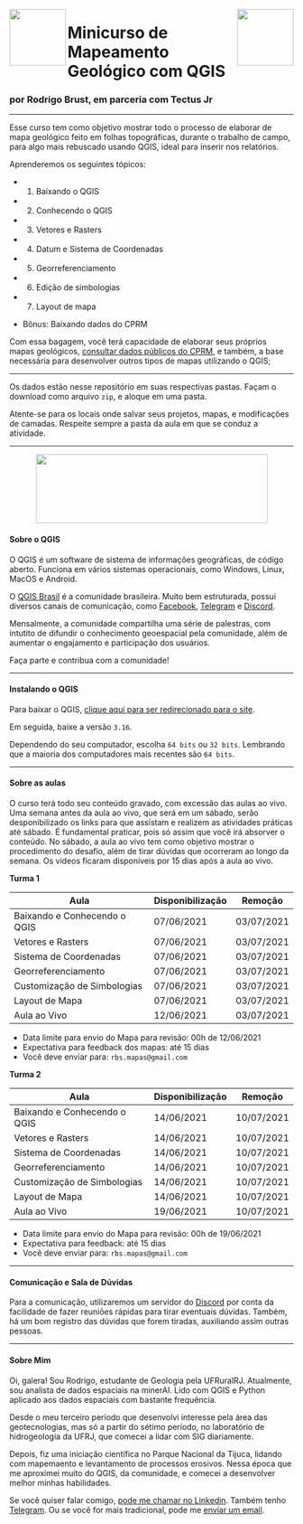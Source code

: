 <img align="left" width="100" height="100" src="https://user-images.githubusercontent.com/53950449/118178620-92c52b80-b40a-11eb-906f-dbd56aaec3c9.png"> <img align="right" width="100" height="100" src="https://user-images.githubusercontent.com/53950449/118178706-b25c5400-b40a-11eb-921b-d251ce79b1be.png">



# Minicurso de Mapeamento Geológico com QGIS

### por Rodrigo Brust, em parceria com Tectus Jr

___

Esse curso tem como objetivo mostrar todo o processo de elaborar de mapa geológico feito em folhas topográficas, durante o trabalho de campo, para algo mais rebuscado usando QGIS, ideal para inserir nos relatórios.

Aprenderemos os seguintes tópicos:

- 1. Baixando o QGIS

- 2. Conhecendo o QGIS

- 3. Vetores e Rasters

- 4. Datum e Sistema de Coordenadas

- 5. Georreferenciamento

- 6. Edição de simbologias

- 7. Layout de mapa 

- Bônus: Baixando dados do CPRM

Com essa bagagem, você terá capacidade de elaborar seus próprios mapas geológicos, [consultar dados públicos do CPRM](http://geosgb.cprm.gov.br/geosgb/downloads.html), e também, a base necessária para desenvolver outros tipos de mapas utilizando o QGIS;

___

Os dados estão nesse repositório em suas respectivas pastas. Façam o download como arquivo `zip`, e aloque em uma pasta. 

Atente-se para os locais onde salvar seus projetos, mapas, e modificações de camadas. Respeite sempre a pasta da aula em que se conduz a atividade.

_____

<p align="center">
  <img width="411" height="122" src="https://i2.wp.com/qgisbrasil.org/wp-content/uploads/2017/08/qgis_brasil_original.png?w=500">
</p>

#### Sobre o QGIS

O QGIS é um software de sistema de informações geográficas, de código aberto. Funciona em vários sistemas operacionais, como Windows, Linux, MacOS e Android.

O [QGIS Brasil](http://qgisbrasil.org) é a comunidade brasileira. Muito bem estruturada, possui diversos canais de comunicação, como [Facebook](https://www.facebook.com/groups/qgisbrasil/?multi_permalinks=4170942409595775&notif_id=1620579383859994&notif_t=group_highlights&ref=notif), [Telegram](https://t.me/thinkfreeqgis) e [Discord](https://discord.gg/GzaTAgyuBJ). 

Mensalmente, a comunidade compartilha uma série de palestras, com intutito de difundir o conhecimento geoespacial pela comunidade, além de aumentar o engajamento e participação dos usuários.

Faça parte e contribua com a comunidade! 

____

#### Instalando o QGIS

Para baixar o QGIS, [clique aqui para ser redirecionado para o site](https://www.qgis.org/pt_BR/site/forusers/download.html).

Em seguida, baixe a versão `3.16`.

Dependendo do seu computador, escolha `64 bits` ou `32 bits`. Lembrando que a maioria dos computadores mais recentes são `64 bits`.

______

#### Sobre as aulas

O curso terá todo seu conteúdo gravado, com excessão das aulas ao vivo. Uma semana antes da aula ao vivo, que será em um sábado, serão desponibilizado os links para que assistam e realizem as atividades práticas até sábado. É fundamental praticar, pois só assim que você irá absorver o conteúdo. 
No sábado, a aula ao vivo tem como objetivo mostrar o procedimento do desafio, além de tirar dúvidas que ocorreram ao longo da semana.
Os vídeos ficaram disponíveis por 15 dias após a aula ao vivo.

**Turma 1**

| Aula | Disponibilização | Remoção |
|------|------------------|---------|
| Baixando e Conhecendo o QGIS| 07/06/2021 | 03/07/2021 |
| Vetores e Rasters | 07/06/2021| 03/07/2021 | 
| Sistema de Coordenadas | 07/06/2021| 03/07/2021 | 
| Georreferenciamento | 07/06/2021 | 03/07/2021 | 
| Customização de Simbologias | 07/06/2021 | 03/07/2021 |
| Layout de Mapa | 07/06/2021 | 03/07/2021 |
| Aula ao Vivo | 12/06/2021 | 03/07/2021 |


  - Data limite para envio do Mapa para revisão: 00h de 12/06/2021
  - Expectativa para feedback dos mapas: até 15 dias
  - Você deve enviar para: `rbs.mapas@gmail.com`

**Turma 2**

| Aula| Disponibilização | Remoção |
|------|------------------|---------|
| Baixando e Conhecendo o QGIS| 14/06/2021 | 10/07/2021 |
| Vetores e Rasters | 14/06/2021| 10/07/2021| 
| Sistema de Coordenadas | 14/06/2021| 10/07/2021 | 
| Georreferenciamento | 14/06/2021 | 10/07/2021 | 
| Customização de Simbologias | 14/06/2021 | 10/07/2021 |
| Layout de Mapa | 14/06/2021 | 10/07/2021 |
| Aula ao Vivo | 19/06/2021 | 10/07/2021 |

 - Data limite para envio do Mapa para revisão: 00h de 19/06/2021
 - Expectativa para feedback: até 15 dias
 - Você deve enviar para: `rbs.mapas@gmail.com`

______

#### Comunicação e Sala de Dúvidas

Para a comunicação, utilizaremos um servidor do [Discord](https://discord.gg/CcyKJmCTmT) por conta da facilidade de fazer reuniões rápidas para tirar eventuais dúvidas. Também, há um bom registro das dúvidas que forem tiradas, auxiliando assim outras pessoas.

____

#### Sobre Mim

Oi, galera! Sou Rodrigo, estudante de Geologia pela UFRuralRJ. Atualmente, sou analista de dados espaciais na minerAI. Lido com QGIS e Python aplicado aos dados espaciais com bastante frequência.

Desde o meu terceiro período que desenvolvi interesse pela área das geotecnologias, mas só a partir do sétimo período, no laboratório de hidrogeologia da UFRJ, que comecei a lidar com SIG diariamente. 

Depois, fiz uma iniciação científica no Parque Nacional da Tijuca, lidando com mapemaento e levantamento de processos erosivos. Nessa época que me aproximei muito do QGIS, da comunidade, e comecei a desenvolver melhor minhas habilidades.

Se você quiser falar comigo, [pode me chamar no Linkedin](https://www.linkedin.com/in/rodrigobrust/). Também tenho [Telegram](https://t.me/r_brust). Ou se você for mais tradicional, pode me [enviar um email](mailto:rodrigobrusts@gmail.com).
